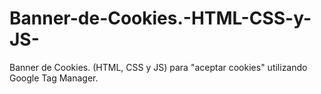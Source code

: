 # Banner-de-Cookies.-HTML-CSS-y-JS-
Banner de Cookies. (HTML, CSS y JS)  para "aceptar cookies" utilizando Google Tag Manager.
